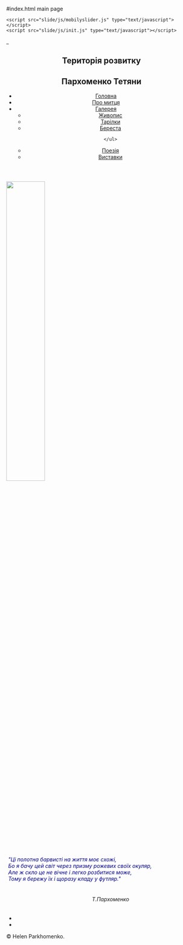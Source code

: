 #index.html
main page
<!Doctype html>
<html>
<head>
<meta charset="utf-8">
<title>Офіційний сайт Пархоменко Тетяни</title>
<link rel="stylesheet" href="CSS/reset.css">
<link rel="stylesheet" href="CSS/style.css">
<link rel="stylesheet" href="CSS/fonts.css">
<link rel="stylesheet" href="font-awesome-4.7.0/css/font-awesome.min.css">
<script src="https://ajax.googleapis.com/ajax/libs/jquery/2.2.0/jquery.min.js"></script>
<link href='http://fonts.googleapis.com/css?family=Roboto&subset=latin,cyrillic' rel='stylesheet' type='text/css'>


<script type="text/javascript" src="http://ajax.googleapis.com/ajax/libs/jquery/1.8.0/jquery.min.js"></script>
	<script src="slide/js/mobilyslider.js" type="text/javascript"></script>
	<script src="slide/js/init.js" type="text/javascript"></script>




</head>
<body>
<!-- Блок, который будет отображаться над страницей -->
<div id="before-load">
  <!-- Иконка Font Awesome -->
 <div class="banter-loader">
  <div class="banter-loader__box"></div>
  <div class="banter-loader__box"></div>
  <div class="banter-loader__box"></div>
  <div class="banter-loader__box"></div>
  <div class="banter-loader__box"></div>
  <div class="banter-loader__box"></div>
  <div class="banter-loader__box"></div>
  <div class="banter-loader__box"></div>
  <div class="banter-loader__box"></div>
</div>
 <div style=" margin-bottom:5%;" class='console-container'><span id='text'></span><div class='console-underscore' id='console'>&#95;</div></div>

</div>
<main>
<header>
<div class="ter" width: 400px; height: 70px;>
<h2>Територія розвитку</h2> 
</div>
<div class="par">
<h2>Пархоменко Тетяни</h2>
</div>

<div class="header">
	<ul class="hl" id="navbar">
	<li id="navbarl">
		<a class="label" href="index.html">Головна		</a>
</li>

<li>
	<a class="label" href="Pages/about.html">Про митця</a>
</li>
	<li><a class="label" href="Pages/gallery.html">Галерея</a>
	<ul>
<li><a class="label1" href="Pages/painting.html">Живопис</a></li>
<li><a class="label1" href="Pages/plates.html">Тарілки</a></li>
<li><a  href="Pages/article.html">Береста</a></li>

    </ul>
</li>
		<li>
		<a href="Pages/poems.html" class="label">Поезія		</a>
	</li>
	<li>
		<a href="Pages/exhibition.html" class="label">Виставки		</a>
	</li>

</ul>
</div>

</header>

<article>

<div class="map">
  


  <div class="transform-border">
    <a><img style="width: 45%; height: 45%;" src="2.jpg" ></a>
  </div>
      
   
<div class="poem" >
  <div class="dbl-border">
    <div class="image-wrapper">
<h6 style=" padding:1%; font-style: oblique; color: darkblue;" > 
    "Ці полотна барвисті на життя моє схожі,<br> 
    Бо я бачу цей світ через призму рожевих своїх окуляр,<br> 
    Але ж скло це не вічне і легко розбитися може,<br> 
    Тому я бережу їх і щоразу кладу у футляр."<br>  </h6>
	<h6 style=" margin-left:45%; font-style: sans-seri; " >Т.Пархоменко</h6>
 </div>
</div>
</div>
 
  </div>
  </article>
  <footer>
  <div class="wrapper">
  <ul>
  <a href="https://www.facebook.com/profile.php?id=100023505311609">
    <li class="facebook" ><i href="https://www.facebook.com/profile.php?id=100023505311609" class="fa fa-facebook fa-2x" aria-hidden="true"></i></li>
    <li class="instagram"><a target="_blank" href="https://instagram.com/_tatyana_art__?igshid=ykjf3ikdswk2"><i class="fa fa-instagram fa-2x" aria-hidden="true"></i></a></li>
  
  </a>
  </ul>
</div>
  <P class="post">
    &copy; Helen Parkhomenko.
  </P>
  </footer>
  </main>

  
  <div class="scrollup">
<!-- Иконка fa-chevron-up (Font Awesome) -->
<i class="fa fa-chevron-up"></i>
</div>


<script>
$(function() {
  // при нажатии на кнопку scrollup
  $('.scrollup').click(function() {
    // переместиться в верхнюю часть страницы
    $("html, body").animate({
      scrollTop:0
    },1000);
  })
})
// при прокрутке окна (window)
$(window).scroll(function() {
  // если пользователь прокрутил страницу более чем на 200px
  if ($(this).scrollTop()>200) {
    // то сделать кнопку scrollup видимой
    $('.scrollup').fadeIn();
  }
  // иначе скрыть кнопку scrollup
  else {
    $('.scrollup').fadeOut();
  }
});
$(window).load(function() {
  $('#before-load').find('i').fadeOut().end().delay(400).fadeOut('slow');
});

</script>


  <script type="text/javascript" src="script/script.js"></script>

<!-- pcvector.net -->
<script type="text/javascript" src="http://pcvector.net/templates/pcv/js/pcvector.js"></script>
<!-- /pcvector.net -->

</body>
</html>
